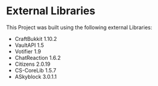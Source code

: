 # External Libraries

This Project was built using the following external Libraries:

* CraftBukkit 1.10.2
* VaultAPI 1.5
* Votifier 1.9
* ChatReaction 1.6.2
* Citizens 2.0.19
* CS-CoreLib 1.5.7
* ASkyblock 3.0.1.1